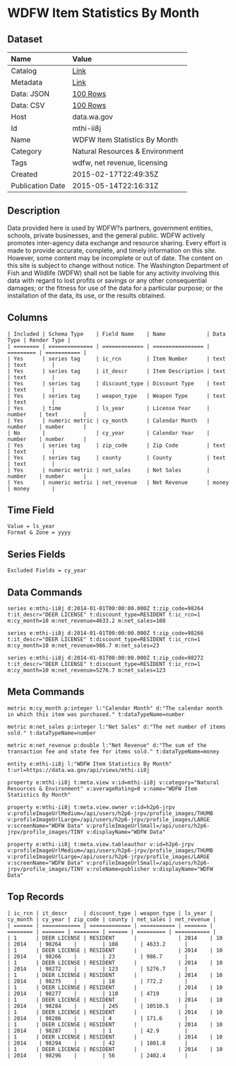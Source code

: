 # WDFW Item Statistics By Month

## Dataset

| Name | Value |
| :--- | :---- |
| Catalog | [Link](https://catalog.data.gov/dataset/test-melody) |
| Metadata | [Link](https://data.wa.gov/api/views/mthi-ii8j) |
| Data: JSON | [100 Rows](https://data.wa.gov/api/views/mthi-ii8j/rows.json?max_rows=100) |
| Data: CSV | [100 Rows](https://data.wa.gov/api/views/mthi-ii8j/rows.csv?max_rows=100) |
| Host | data.wa.gov |
| Id | mthi-ii8j |
| Name | WDFW Item Statistics By Month |
| Category | Natural Resources & Environment |
| Tags | wdfw, net revenue, licensing |
| Created | 2015-02-17T22:49:35Z |
| Publication Date | 2015-05-14T22:16:31Z |

## Description

Data provided here is used by WDFW?s partners, government entities, schools, private businesses, and the general public. WDFW actively promotes inter-agency data exchange and resource sharing. Every effort is made to provide accurate, complete, and timely information on this site. However, some content may be incomplete or out of date. The content on this site is subject to change without notice. The Washington Department of Fish and Wildlife (WDFW) shall not be liable for any activity involving this data with regard to lost profits or savings or any other consequential damages; or the fitness for use of the data for a particular purpose; or the installation of the data, its use, or the results obtained.

## Columns

```ls
| Included | Schema Type    | Field Name    | Name             | Data Type | Render Type |
| ======== | ============== | ============= | ================ | ========= | =========== |
| Yes      | series tag     | ic_rcn        | Item Number      | text      | text        |
| Yes      | series tag     | it_descr      | Item Description | text      | text        |
| Yes      | series tag     | discount_type | Discount Type    | text      | text        |
| Yes      | series tag     | weapon_type   | Weapon Type      | text      | text        |
| Yes      | time           | ls_year       | License Year     | number    | text        |
| Yes      | numeric metric | cy_month      | Calendar Month   | number    | number      |
| No       |                | cy_year       | Calendar Year    | number    | number      |
| Yes      | series tag     | zip_code      | Zip Code         | text      | text        |
| Yes      | series tag     | county        | County           | text      | text        |
| Yes      | numeric metric | net_sales     | Net Sales        | number    | number      |
| Yes      | numeric metric | net_revenue   | Net Revenue      | money     | money       |
```

## Time Field

```ls
Value = ls_year
Format & Zone = yyyy
```

## Series Fields

```ls
Excluded Fields = cy_year
```

## Data Commands

```ls
series e:mthi-ii8j d:2014-01-01T00:00:00.000Z t:zip_code=98264 t:it_descr="DEER LICENSE" t:discount_type=RESIDENT t:ic_rcn=1 m:cy_month=10 m:net_revenue=4633.2 m:net_sales=108

series e:mthi-ii8j d:2014-01-01T00:00:00.000Z t:zip_code=98266 t:it_descr="DEER LICENSE" t:discount_type=RESIDENT t:ic_rcn=1 m:cy_month=10 m:net_revenue=986.7 m:net_sales=23

series e:mthi-ii8j d:2014-01-01T00:00:00.000Z t:zip_code=98272 t:it_descr="DEER LICENSE" t:discount_type=RESIDENT t:ic_rcn=1 m:cy_month=10 m:net_revenue=5276.7 m:net_sales=123
```

## Meta Commands

```ls
metric m:cy_month p:integer l:"Calendar Month" d:"The calendar month in which this item was purchased." t:dataTypeName=number

metric m:net_sales p:integer l:"Net Sales" d:"The net number of items sold." t:dataTypeName=number

metric m:net_revenue p:double l:"Net Revenue" d:"The sum of the transaction fee and state fee for items sold." t:dataTypeName=money

entity e:mthi-ii8j l:"WDFW Item Statistics By Month" t:url=https://data.wa.gov/api/views/mthi-ii8j

property e:mthi-ii8j t:meta.view v:id=mthi-ii8j v:category="Natural Resources & Environment" v:averageRating=0 v:name="WDFW Item Statistics By Month"

property e:mthi-ii8j t:meta.view.owner v:id=h2p6-jrpv v:profileImageUrlMedium=/api/users/h2p6-jrpv/profile_images/THUMB v:profileImageUrlLarge=/api/users/h2p6-jrpv/profile_images/LARGE v:screenName="WDFW Data" v:profileImageUrlSmall=/api/users/h2p6-jrpv/profile_images/TINY v:displayName="WDFW Data"

property e:mthi-ii8j t:meta.view.tableauthor v:id=h2p6-jrpv v:profileImageUrlMedium=/api/users/h2p6-jrpv/profile_images/THUMB v:profileImageUrlLarge=/api/users/h2p6-jrpv/profile_images/LARGE v:screenName="WDFW Data" v:profileImageUrlSmall=/api/users/h2p6-jrpv/profile_images/TINY v:roleName=publisher v:displayName="WDFW Data"
```

## Top Records

```ls
| ic_rcn | it_descr     | discount_type | weapon_type | ls_year | cy_month | cy_year | zip_code | county | net_sales | net_revenue | 
| ====== | ============ | ============= | =========== | ======= | ======== | ======= | ======== | ====== | ========= | =========== | 
| 1      | DEER LICENSE | RESIDENT      |             | 2014    | 10       | 2014    | 98264    |        | 108       | 4633.2      | 
| 1      | DEER LICENSE | RESIDENT      |             | 2014    | 10       | 2014    | 98266    |        | 23        | 986.7       | 
| 1      | DEER LICENSE | RESIDENT      |             | 2014    | 10       | 2014    | 98272    |        | 123       | 5276.7      | 
| 1      | DEER LICENSE | RESIDENT      |             | 2014    | 10       | 2014    | 98275    |        | 18        | 772.2       | 
| 1      | DEER LICENSE | RESIDENT      |             | 2014    | 10       | 2014    | 98277    |        | 110       | 4719        | 
| 1      | DEER LICENSE | RESIDENT      |             | 2014    | 10       | 2014    | 98284    |        | 245       | 10510.5     | 
| 1      | DEER LICENSE | RESIDENT      |             | 2014    | 10       | 2014    | 98286    |        | 4         | 171.6       | 
| 1      | DEER LICENSE | RESIDENT      |             | 2014    | 10       | 2014    | 98287    |        | 1         | 42.9        | 
| 1      | DEER LICENSE | RESIDENT      |             | 2014    | 10       | 2014    | 98294    |        | 42        | 1801.8      | 
| 1      | DEER LICENSE | RESIDENT      |             | 2014    | 10       | 2014    | 98296    |        | 56        | 2402.4      | 
```